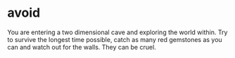 # avoid
You are entering a two dimensional cave and exploring the world within. 
Try to survive the longest time possible, catch as many red gemstones as you can and watch out for the walls. They can be cruel.

